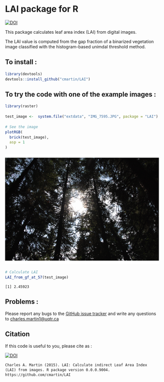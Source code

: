 # LAI package for R

[![DOI](https://zenodo.org/badge/19481/cmartin/LAI.svg)](https://zenodo.org/badge/latestdoi/19481/cmartin/LAI)

This package calculates leaf area index (LAI) from digital images.

The LAI value is computed from the gap fraction of a binarized vegetation image classified with the histogram-based unimdal threshold method.

## To install : 

```r
library(devtools)
devtools::install_github("cmartin/LAI")
```


## To try the code with one of the example images : 

```r
library(raster)

test_image <-  system.file("extdata", "IMG_7595.JPG", package = "LAI")

# See the image
plotRGB(
  brick(test_image),
  asp = 1
)
```

![](README_files/figure-html/LAIExample-1.png) 

```r
# Calculate LAI
LAI_from_gf_at_57(test_image)
```

```
[1] 2.45923
```

## Problems : 
Please report any bugs to the [GitHub issue tracker](https://github.com/cmartin/LAI/issues) and write any questions to <charles.martin1@uqtr.ca>

## Citation
If this code is useful to you, please cite as : 

[![DOI](https://zenodo.org/badge/19481/cmartin/LAI.svg)](https://zenodo.org/badge/latestdoi/19481/cmartin/LAI)


```
Charles A. Martin (2015). LAI: Calculate indirect Leaf Area Index (LAI) from images. R package version 0.0.0.9004. https://github.com/cmartin/LAI
```
